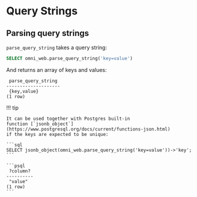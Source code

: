 # Query Strings

## Parsing query strings

`parse_query_string` takes a query string:

```sql
SELECT omni_web.parse_query_string('key=value')
```

And returns an array of keys and values:

```psql
 parse_query_string 
--------------------
 {key,value}
(1 row)
```

!!! tip

    It can be used together with Postgres built-in
    function [`jsonb_object`](https://www.postgresql.org/docs/current/functions-json.html)
    if the keys are expected to be unique:

    ```sql
    SELECT jsonb_object(omni_web.parse_query_string('key=value'))->'key';
    ```

    ```psql
     ?column?
    ----------
     "value"
    (1 row)
    ```
